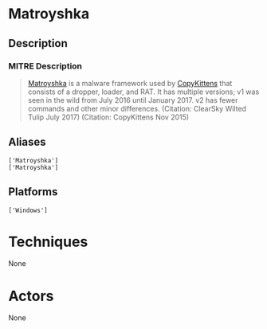 
# Matroyshka

## Description

### MITRE Description

> [Matroyshka](https://attack.mitre.org/software/S0167) is a malware framework used by [CopyKittens](https://attack.mitre.org/groups/G0052) that consists of a dropper, loader, and RAT. It has multiple versions; v1 was seen in the wild from July 2016 until January 2017. v2 has fewer commands and other minor differences. (Citation: ClearSky Wilted Tulip July 2017) (Citation: CopyKittens Nov 2015)

## Aliases

```
['Matroyshka']
['Matroyshka']
```

## Platforms

```
['Windows']
```

# Techniques

None

# Actors

None
